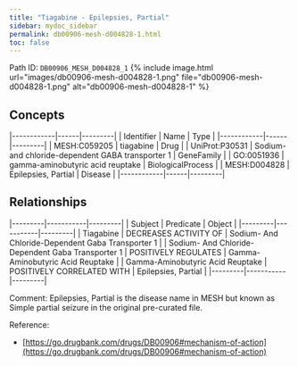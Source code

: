 ```yaml
---
title: "Tiagabine - Epilepsies, Partial"
sidebar: mydoc_sidebar
permalink: db00906-mesh-d004828-1.html
toc: false 
---
```



Path ID: `DB00906_MESH_D004828_1`
{% include image.html url="images/db00906-mesh-d004828-1.png" file="db00906-mesh-d004828-1.png" alt="db00906-mesh-d004828-1" %}

## Concepts

|------------|------|---------|
| Identifier | Name | Type    |
|------------|------|---------|
| MESH:C059205 | tiagabine | Drug |
| UniProt:P30531 | Sodium- and chloride-dependent GABA transporter 1 | GeneFamily |
| GO:0051936 | gamma-aminobutyric acid reuptake | BiologicalProcess |
| MESH:D004828 | Epilepsies, Partial | Disease |
|------------|------|---------|

## Relationships

|---------|-----------|---------|
| Subject | Predicate | Object  |
|---------|-----------|---------|
| Tiagabine | DECREASES ACTIVITY OF | Sodium- And Chloride-Dependent Gaba Transporter 1 |
| Sodium- And Chloride-Dependent Gaba Transporter 1 | POSITIVELY REGULATES | Gamma-Aminobutyric Acid Reuptake |
| Gamma-Aminobutyric Acid Reuptake | POSITIVELY CORRELATED WITH | Epilepsies, Partial |
|---------|-----------|---------|

Comment: Epilepsies, Partial is the disease name in MESH but known as Simple partial seizure in the original pre-curated file.

Reference: 
  - [https://go.drugbank.com/drugs/DB00906#mechanism-of-action](https://go.drugbank.com/drugs/DB00906#mechanism-of-action)
